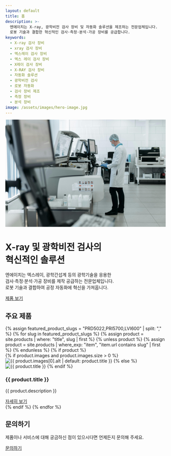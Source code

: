 ```yaml
---
layout: default
title: 홈
description: >-
  엔에이치는 X-ray, 광학비전 검사 장비 및 자동화 솔루션을 제조하는 전문업체입니다. 
  로봇 기술과 결합한 혁신적인 검사·측정·분석·가공 장비를 공급합니다.
keywords: 
  - X-ray 검사 장비
  - xray 검사 장비
  - 엑스레이 검사 장비
  - 엑스 레이 검사 장비
  - X레이 검사 장비
  - X-RAY 검사 장비
  - 자동화 솔루션
  - 광학비전 검사
  - 로봇 자동화
  - 검사 장비 제조
  - 측정 장비
  - 분석 장비
image: /assets/images/hero-image.jpg
---
```


<div class="hero-section">
  <div class="hero-image">
    <img src="/assets/images/hero-image.jpg" alt="">
  </div>
  <div class="overlay"></div>
  <div class="hero-content">
    <h1>X-ray 및 광학비전 검사의<br>혁신적인 솔루션</h1>
    <div class="bottom-content">
      <p>엔에이치는 엑스레이, 광학간섭계 등의 광학기술을 응용한<br>검사·측정·분석·가공 장비를 제작 공급하는 전문업체입니다.<br>로봇 기술과 결합하여 공정 자동화에 혁신을 가져옵니다.</p>
      <div class="hero-buttons">
        <a href="/products/" class="btn btn-primary">제품 보기</a>
      </div>
    </div>
  </div>
</div>

<div class="main-content">
  <section class="products-preview">
    <h2>주요 제품</h2>
    <div class="product-cards">
      {% assign featured_product_slugs = "PRD5022,PRI5700,LVI600" | split: "," %}
      {% for slug in featured_product_slugs %}
        {% assign product = site.products | where: "title", slug | first %}
        {% unless product %}
          {% assign product = site.products | where_exp: "item", "item.url contains slug" | first %}
        {% endunless %}
        {% if product %}
          <div class="product-card">
            <div class="image-container">
              {% if product.images and product.images.size > 0 %}
                <img src="{{ product.images[0].src }}" alt="{{ product.images[0].alt | default: product.title }}">
              {% else %}
                <img src="/assets/images/product-placeholder.jpg" alt="{{ product.title }}">
              {% endif %}
            </div>
            <h3>{{ product.title }}</h3>
            <p>{{ product.description }}</p>
            <a href="{{ product.url }}" class="btn btn-secondary btn-sm">자세히 보기</a>
          </div>
        {% endif %}
      {% endfor %}
    </div>
  </section>
  <section class="contact-section">
    <h2>문의하기</h2>
    <div class="contact-flex-container">
      <p>제품이나 서비스에 대해 궁금하신 점이 있으시다면 언제든지 문의해 주세요.</p>
      <a href="/contact/" class="btn btn-secondary">문의하기</a>
    </div>
  </section>
  
  <!-- SEO 키워드 섹션 (검색엔진용) -->
  <section class="seo-keywords" style="display: none;">
    <h2>X-ray 검사 장비 전문업체</h2>
    <p>NH는 X-ray, xray, 엑스레이, 엑스 레이, X레이, X-RAY 검사 장비를 전문으로 제조하는 업체입니다.</p>
    <p>엑스레이 자동화 장비, xray 자동화 시스템, X-ray 자동화 솔루션을 제공합니다.</p>
    <p>X레이 검사 시스템, 엑스 레이 검사 장비, X-RAY 검사 솔루션 전문 제조업체입니다.</p>
    <p>X레이 타겟 드릴, X-ray 타겟드릴, X-ray 가이드 홀 펀칭머신, 전문 제조업체입니다.</p>
  </section>
</div> 

  <!-- <section class="company-intro">
    <h2>회사 소개</h2>
    <p>엔에이치 주식회사는 최신 기술을 활용한 X-ray 자동화 장비를 제조하여 고객의 품질 관리 시스템을 혁신하고 있습니다.</p>
    <a href="/about/" class="btn btn-outline">회사 소개 더 보기</a>
  </section> -->